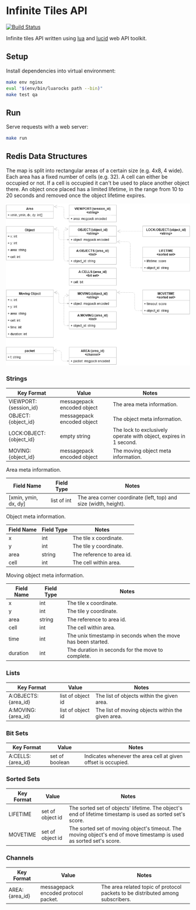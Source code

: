 # Infinite Tiles API

[![Build Status](https://travis-ci.org/akornatskyy/infinite-tiles-api-lua.svg?branch=master)](https://travis-ci.org/akornatskyy/infinite-tiles-api-lua)

Infinite tiles API written using [lua](http://lua.org/) and
[lucid](https://github.com/akornatskyy/lucid) web API toolkit.

## Setup

Install dependencies into virtual environment:

```sh
make env nginx
eval "$(env/bin/luarocks path --bin)"
make test qa
```

## Run

Serve requests with a web server:

```sh
make run
```

## Redis Data Structures

The map is split into rectangular areas of a certain size (e.g. 4x8, 4 wide).
Each area has a fixed number of cells (e.g. 32). A cell can either be occupied
or not. If a cell is occupied it can't be used to place another object there.
An object once placed has a limited lifetime, in the range from 10 to 20
seconds and removed once the object lifetime expires.

![redis data structures](./redis-data-structures.png)

### Strings

| Key Format              | Value                      | Notes                                                        |
| ----------------------- | -------------------------- | ------------------------------------------------------------ |
| VIEWPORT:{session_id}   | messagepack encoded object | The area meta information.                                   |
| OBJECT:{object_id}      | messagepack encoded object | The object meta information.                                 |
| LOCK:OBJECT:{object_id} | empty string               | The lock to exclusively operate with object, expires in 1 second. |
| MOVING:{object_id}      | messagepack encoded object | The moving object meta information.                          |

Area meta information.

| Field Name           | Field Type  | Notes                                                        |
| -------------------- | ----------- | ------------------------------------------------------------ |
| [xmin, ymin, dx, dy] | list of int | The area corner coordinate (left, top) and size (width, height). |

Object meta information.

| Field Name | Field Type | Notes                     |
| ---------- | ---------- | ------------------------- |
| x          | int        | The tile x coordinate.    |
| y          | int        | The tile y coordinate.    |
| area       | string     | The reference to area id. |
| cell       | int        | The cell within area.     |

Moving object meta information.

| Field Name | Field Type | Notes                                                        |
| ---------- | ---------- | ------------------------------------------------------------ |
| x          | int        | The tile x coordinate.                                       |
| y          | int        | The tile y coordinate.                                       |
| area       | string     | The reference to area id.                                    |
| cell       | int        | The cell within area.                                        |
| time       | int        | The unix timestamp in seconds when the move has been started. |
| duration   | int        | The duration in seconds for the move to complete.            |

### Lists

| Key Format          | Value             | Notes                                             |
| ------------------- | ----------------- | ------------------------------------------------- |
| A:OBJECTS:{area_id} | list of object id | The list of objects within the given area.        |
| A:MOVING:{area_id}  | list of object id | The list of moving objects within the given area. |

### Bit Sets

| Key Format        | Value          | Notes                                                        |
| ----------------- | -------------- | ------------------------------------------------------------ |
| A:CELLS:{area_id} | set of boolean | Indicates whenever the area cell at given offset is occupied. |

### Sorted Sets

| Key Format | Value            | Notes                                                        |
| ---------- | ---------------- | ------------------------------------------------------------ |
| LIFETIME   | set of object id | The sorted set of objects' lifetime. The object's end of lifetime timestamp is used as sorted set's score. |
| MOVETIME     | set of object id | The sorted set of moving object's timeout. The moving object's end of move timestamp is used as sorted set's score. |

### Channels

| Key Format     | Value                                | Notes                                                        |
| -------------- | ------------------------------------ | ------------------------------------------------------------ |
| AREA:{area_id} | messagepack encoded protocol packet. | The area related topic of protocol packets to be distributed among subscribers. |
